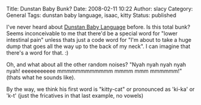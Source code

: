Title: Dunstan Baby Bunk?
Date: 2008-02-11 10:22
Author: slacy
Category: General
Tags: dunstan baby language, isaac, kitty
Status: published

I've never heard about [Dunstan Baby
Language](http://en.wikipedia.org/wiki/Dunstan_Baby_Language) before. Is
this total bunk? Seems inconceivable to me that there'd be a special
word for "lower intestinal pain" unless thats just a code word for "I'm
about to take a huge dump that goes all the way up to the back of my
neck". I can imagine that there's a word for that. :)

Oh, and what about all the other random noises? "Nyah nyah nyah nyah
nyah! eeeeeeeeeee mmmmmmmmmmmm mmmm mmm mmmmmm!" (thats what he sounds
like).

By the way, we think his first word is "kitty-cat" or pronounced as
'ki-ka' or 'k-t' (just the fricatives in that last example, no vowels)

